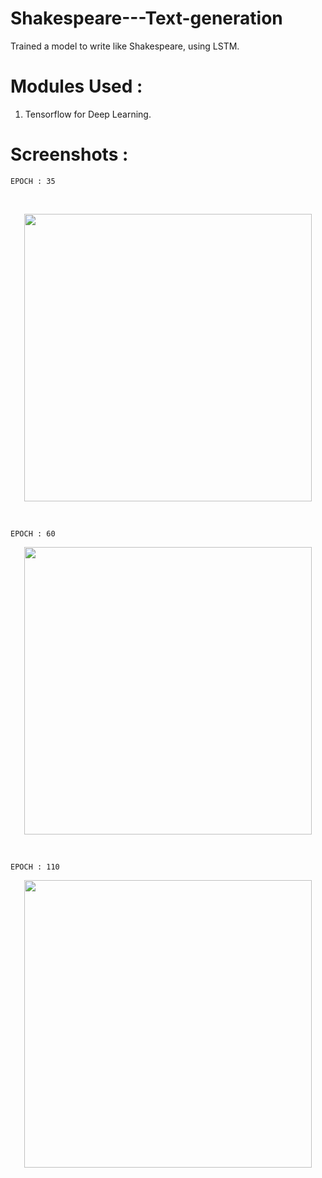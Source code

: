 # Shakespeare---Text-generation
Trained a model to write like Shakespeare, using LSTM.

# Modules Used : 
  
  1. Tensorflow for Deep Learning.
   
 
# Screenshots : 

    EPOCH : 35
<br>
<p align="center"><img width="460" src="https://raw.githubusercontent.com/aryanjain28/Shakespeare---Text-generation/master/Screenshots/Screenshot1.png"></p>
<br>

    EPOCH : 60

<p align="center"><img width="460" src="https://raw.githubusercontent.com/aryanjain28/Shakespeare---Text-generation/master/Screenshots/Screenshot2.png"></p>
<br>

    EPOCH : 110

<p align="center"><img width="460" src="https://raw.githubusercontent.com/aryanjain28/Shakespeare---Text-generation/master/Screenshots/Screenshot3.png"></p>
<br>
